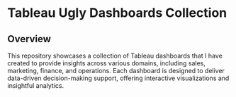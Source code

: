 # Tableau Ugly Dashboards Collection

## Overview
This repository showcases a collection of Tableau dashboards that I have created to provide insights across various domains, including sales, marketing, finance, and operations. Each dashboard is designed to deliver data-driven decision-making support, offering interactive visualizations and insightful analytics.
